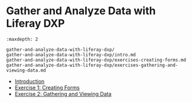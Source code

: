 # Gather and Analyze Data with Liferay DXP 

```{toctree}
:maxdepth: 2

gather-and-analyze-data-with-liferay-dxp/ 
gather-and-analyze-data-with-liferay-dxp/intro.md 
gather-and-analyze-data-with-liferay-dxp/exercises-creating-forms.md 
gather-and-analyze-data-with-liferay-dxp/exercises-gathering-and-viewing-data.md 
```

* [Introduction](./gather-and-analyze-data-with-liferay-dxp/intro.md) 
* [Exercise 1: Creating Forms](./gather-and-analyze-data-with-liferay-dxp/exercises-creating-forms.md) 
* [Exercise 2: Gathering and Viewing Data](./gather-and-analyze-data-with-liferay-dxp/exercises-gathering-and-viewing-data.md) 